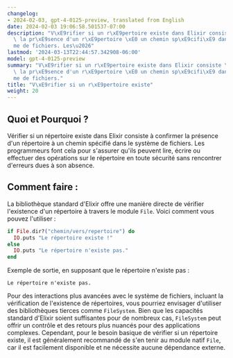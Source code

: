 ```yaml
---
changelog:
- 2024-02-03, gpt-4-0125-preview, translated from English
date: 2024-02-03 19:06:58.501537-07:00
description: "V\xE9rifier si un r\xE9pertoire existe dans Elixir consiste \xE0 confirmer\
  \ la pr\xE9sence d'un r\xE9pertoire \xE0 un chemin sp\xE9cifi\xE9 dans le syst\xE8\
  me de fichiers. Les\u2026"
lastmod: '2024-03-13T22:44:57.342908-06:00'
model: gpt-4-0125-preview
summary: "V\xE9rifier si un r\xE9pertoire existe dans Elixir consiste \xE0 confirmer\
  \ la pr\xE9sence d'un r\xE9pertoire \xE0 un chemin sp\xE9cifi\xE9 dans le syst\xE8\
  me de fichiers."
title: "V\xE9rifier si un r\xE9pertoire existe"
weight: 20
---
```


## Quoi et Pourquoi ?
Vérifier si un répertoire existe dans Elixir consiste à confirmer la présence d'un répertoire à un chemin spécifié dans le système de fichiers. Les programmeurs font cela pour s'assurer qu'ils peuvent lire, écrire ou effectuer des opérations sur le répertoire en toute sécurité sans rencontrer d'erreurs dues à son absence.

## Comment faire :
La bibliothèque standard d'Elixir offre une manière directe de vérifier l'existence d'un répertoire à travers le module `File`. Voici comment vous pouvez l'utiliser :

```elixir
if File.dir?("chemin/vers/repertoire") do
  IO.puts "Le répertoire existe !"
else
  IO.puts "Le répertoire n'existe pas."
end
```

Exemple de sortie, en supposant que le répertoire n'existe pas :
```
Le répertoire n'existe pas.
```

Pour des interactions plus avancées avec le système de fichiers, incluant la vérification de l'existence de répertoires, vous pourriez envisager d'utiliser des bibliothèques tierces comme `FileSystem`. Bien que les capacités standard d'Elixir soient suffisantes pour de nombreux cas, `FileSystem` peut offrir un contrôle et des retours plus nuancés pour des applications complexes. Cependant, pour le besoin basique de vérifier si un répertoire existe, il est généralement recommandé de s'en tenir au module natif `File`, car il est facilement disponible et ne nécessite aucune dépendance externe.
